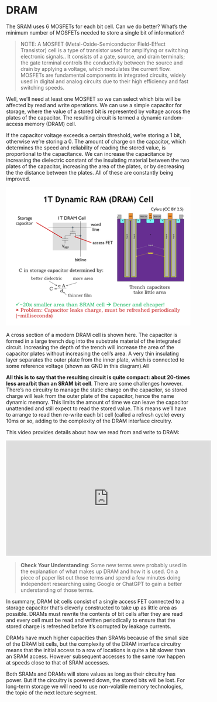 # DRAM

The SRAM uses 6 MOSFETs for each bit cell. Can we do better? What’s the minimum number of MOSFETs needed to store a single bit of information? 

> NOTE: A MOSFET (Metal-Oxide-Semiconductor Field-Effect Transistor) cell is a type of transistor used for amplifying or switching electronic signals.. It consists of a gate, source, and drain terminals; the gate terminal controls the conductivity between the source and drain by applying a voltage, which modulates the current flow. MOSFETs are fundamental components in integrated circuits, widely used in digital and analog circuits due to their high efficiency and fast switching speeds.

Well, we’ll need at least one MOSFET so we can select which bits will be affected by read and write operations. We can use a simple capacitor for storage, where the value of a stored bit is represented by voltage across the plates of the capacitor. The resulting circuit is termed a dynamic random-access memory (DRAM) cell.

If the capacitor voltage exceeds a certain threshold, we’re storing a 1 bit, otherwise we’re storing a 0. The amount of charge on the capacitor, which determines the speed and reliability of reading the stored value, is proportional to the capacitance. We can increase the capacitance by increasing the dielectric constant of the insulating material between the two plates of the capacitor, increasing the area of the plates, or by decreasing the the distance between the plates. All of these are constantly being improved.

![DRAM Cell](./images/dram.png)

A cross section of a modern DRAM cell is shown here. The capacitor is formed in a large trench dug into the substrate material of the integrated circuit. Increasing the depth of the trench will increase the area of the capacitor plates without increasing the cell’s area. A very thin insulating layer separates the outer plate from the inner plate, which is connected to some reference voltage (shown as GND in this diagram).All

**All this is to say that the resulting circuit is quite compact: about 20-times less area/bit than an SRAM bit cell**. There are some challenges however. There’s no circuitry to manage the static charge on the capacitor, so stored charge will leak from the outer plate of the capacitor, hence the name dynamic memory. This limits the amount of time we can leave the capacitor unattended and still expect to read the stored value. This means we’ll have to arrange to read then re-write each bit cell (called a refresh cycle) every 10ms or so, adding to the complexity of the DRAM interface circuitry.

This video provides details about how we read from and write to DRAM:

<div class="embed"><iframe width="560" height="315" src="https://www.youtube.com/embed/9eWKuWyXYKY?si=egyDf4SNRjwE6FMs&amp;start=141" title="YouTube video player" frameborder="0" allow="accelerometer; autoplay; clipboard-write; encrypted-media; gyroscope; picture-in-picture; web-share" allowfullscreen></iframe></div>

> **Check Your Understanding**: Some new terms were probably used in the explanation of what makes up DRAM and how it is used.  On a piece of paper list out those terms and spend a few minutes doing independent researching using Google or ChatGPT to gain a better understanding of those terms.

In summary, DRAM bit cells consist of a single access FET connected to a storage capacitor that’s cleverly constructed to take up as little area as possible. DRAMs must rewrite the contents of bit cells after they are read and every cell must be read and written periodically to ensure that the stored charge is refreshed before it’s corrupted by leakage currents.

DRAMs have much higher capacities than SRAMs because of the small size of the DRAM bit cells, but the complexity of the DRAM interface circuitry means that the initial access to a row of locations is quite a bit slower than an SRAM access. However subsequent accesses to the same row happen at speeds close to that of SRAM accesses.

Both SRAMs and DRAMs will store values as long as their circuitry has power. But if the circuitry is powered down, the stored bits will be lost. For long-term storage we will need to use non-volatile memory technologies, the topic of the next lecture segment.
